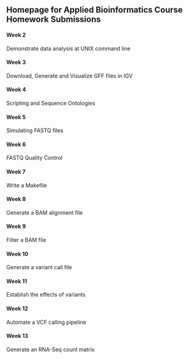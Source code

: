 ## Homepage for Applied Bioinformatics Course Homework Submissions

#### Week 2
Demonstrate data analysis at UNIX command line

#### Week 3

Download, Generate and Visualize GFF files in IGV

#### Week 4

Scripting and Sequence Ontologies

#### Week 5

Simulating FASTQ files

#### Week 6

FASTQ Quality Control

#### Week 7

Write a Makefile

#### Week 8

Generate a BAM alignment file

#### Week 9

Filter a BAM file

#### Week 10

Generate a variant call file

#### Week 11

Establish the effects of variants

#### Week 12

Automate a VCF calling pipeline

#### Week 13

Generate an RNA-Seq count matrix
